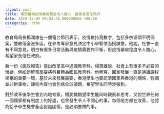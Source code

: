 ```yaml
---
layout: post
title: 楊潤雄稱疫情嚴峻程度令人擔心　冀家長信任政府
date: 2020-12-05 09:03:48.000000000 +08:00
categories: rthk
---
```


教育局局長楊潤雄在一個電台節目表示，疫情維持高數字，包括多宗源頭不明個案，並散落全港多區，在參考專家意見決定中小學暫停面授課堂。他說，社會一直有不同意見，明白有很多日常活動與疫情需要作平衡，但疫情嚴峻程度令人擔心，希望家長信任政府。

新一份《施政報告》提出改革高中通識教育科，楊潤雄說，社會上有很多不必要的懷疑，例如誤解當局要將科目轉為國民教育科。他解釋，國家發展一直是通識課程架構的重要一環，基於未來發展需要，香港學生也要認清國家與香港的關係，強調並非新事物，課程內容也會包括全球議題，希望學生同時涉獵到。

對於改革後學生會到內地考察，楊潤雄期望學生能同時觀察和思考，又說世界任何一個國家都有制度上的好處，也曾發生令人不開心的事，每個地方都在改善，他認為給予學生機會全面認識國情，是必須要做的事。
